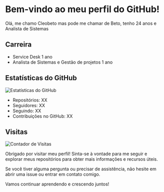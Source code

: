 # Bem-vindo ao meu perfil do GitHub!

Olá, me chamo Cleobeto mas pode me chamar de Beto, tenho 24 anos e Analista de Sistemas

## Carreira

- Service Desk 1 ano
- Analista de Sistemas e Gestão de projetos 1 ano

## Estatísticas do GitHub

![Estatísticas do GitHub](https://github-readme-stats.vercel.app/api?username=SeuNomeDeUsuário&show_icons=true)

- Repositórios: XX
- Seguidores: XX
- Seguindo: XX
- Contribuições no GitHub: XX

## Visitas

![Contador de Visitas](https://visitor-badge.glitch.me/badge?page_id=SeuNomeDeUsuário.SeuNomeDeUsuário)

Obrigado por visitar meu perfil! Sinta-se à vontade para me seguir e explorar meus repositórios para obter mais informações e recursos úteis.

Se você tiver alguma pergunta ou precisar de assistência, não hesite em abrir uma issue ou entrar em contato comigo.

Vamos continuar aprendendo e crescendo juntos!

